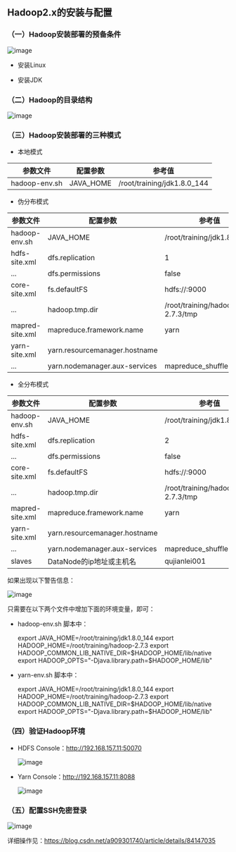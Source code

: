 ## Hadoop2.x的安装与配置

### （一）Hadoop安装部署的预备条件

![image](https://github.com/MrQuJL/hadoop-guide/blob/master/03-Hadoop/imgs/hadoop-logo.jpg)

* 安装Linux

* 安装JDK

### （二）Hadoop的目录结构

![image](https://github.com/MrQuJL/hadoop-guide/blob/master/03-Hadoop/imgs/hadoop.png)

### （三）Hadoop安装部署的三种模式

* 本地模式

参数文件 | 配置参数 | 参考值
---|---|---
hadoop-env.sh | JAVA_HOME | /root/training/jdk1.8.0_144

* 伪分布模式

参数文件 | 配置参数 | 参考值
---|---|---
hadoop-env.sh | JAVA_HOME | /root/training/jdk1.8.0_144
hdfs-site.xml | dfs.replication | 1
... | dfs.permissions | false
core-site.xml | fs.defaultFS | hdfs://<hostname>:9000
... | hadoop.tmp.dir | /root/training/hadoop-2.7.3/tmp
mapred-site.xml | mapreduce.framework.name | yarn
yarn-site.xml | yarn.resourcemanager.hostname | <hostname>
... | yarn.nodemanager.aux-services | mapreduce_shuffle

* 全分布模式

参数文件 | 配置参数 | 参考值
---|---|---
hadoop-env.sh | JAVA_HOME | /root/training/jdk1.8.0_144
hdfs-site.xml | dfs.replication | 2
... | dfs.permissions | false
core-site.xml | fs.defaultFS | hdfs://<hostname>:9000
... | hadoop.tmp.dir | /root/training/hadoop-2.7.3/tmp
mapred-site.xml | mapreduce.framework.name | yarn
yarn-site.xml | yarn.resourcemanager.hostname | <hostname>
... | yarn.nodemanager.aux-services | mapreduce_shuffle
slaves | DataNode的ip地址或主机名 | qujianlei001

如果出现以下警告信息：

![image](https://github.com/MrQuJL/hadoop-guide/blob/master/03-Hadoop/imgs/warn.png)

只需要在以下两个文件中增加下面的环境变量，即可：

* hadoop-env.sh 脚本中：

	export JAVA_HOME=/root/training/jdk1.8.0_144
	export HADOOP_HOME=/root/training/hadoop-2.7.3
	export HADOOP_COMMON_LIB_NATIVE_DIR=$HADOOP_HOME/lib/native
	export HADOOP_OPTS="-Djava.library.path=$HADOOP_HOME/lib"

* yarn-env.sh 脚本中：

	export JAVA_HOME=/root/training/jdk1.8.0_144
	export HADOOP_HOME=/root/training/hadoop-2.7.3
	export HADOOP_COMMON_LIB_NATIVE_DIR=$HADOOP_HOME/lib/native
	export HADOOP_OPTS="-Djava.library.path=$HADOOP_HOME/lib"

### （四）验证Hadoop环境

* HDFS Console：http://192.168.157.11:50070

	![image](https://github.com/MrQuJL/hadoop-guide/blob/master/03-Hadoop/imgs/HDFSConsole.png)

* Yarn Console：http://192.168.157.11:8088

	![image](https://github.com/MrQuJL/hadoop-guide/blob/master/03-Hadoop/imgs/YARNConsole.png)

### （五）配置SSH免密登录

![image](https://github.com/MrQuJL/hadoop-guide/blob/master/03-Hadoop/imgs/ssh.png)

详细操作见：https://blog.csdn.net/a909301740/article/details/84147035















